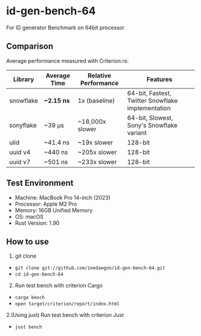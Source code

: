 # id-gen-bench-64
For ID generator Benchmark on 64bit processor

## Comparison
Average performance measured with Criterion.rs:

| Library | Average Time | Relative Performance | Features |
|---------|--------------|---------------------|----------|
| snowflake | **~2.15 ns** | 1x (baseline) | 64-bit, Fastest, Twitter Snowflake implementation |
| sonyflake | ~39 µs | ~18,000x slower | 64-bit, Slowest, Sony's Snowflake variant |
| ulid | ~41.4 ns | ~19x slower | 128-bit |
| uuid v4 | ~440 ns | ~205x slower | 128-bit |
| uuid v7 | ~501 ns | ~233x slower | 128-bit |

## Test Environment
- Machine: MacBook Pro 14-inch (2023)
- Processor: Apple M2 Pro
- Memory: 16GB Unified Memory
- OS: macOS
- Rust Version: 1.90

## How to use
1. git clone
- `git clone git://github.com/1eedaegon/id-gen-bench-64.git`
- `cd id-gen-bench-64`

2. Run test bench with criterion
Cargo
- `cargo bench`
- `open target/criterion/report/index.html`

2.(Using just) Run test bench with criterion
Just
- `just bench`
